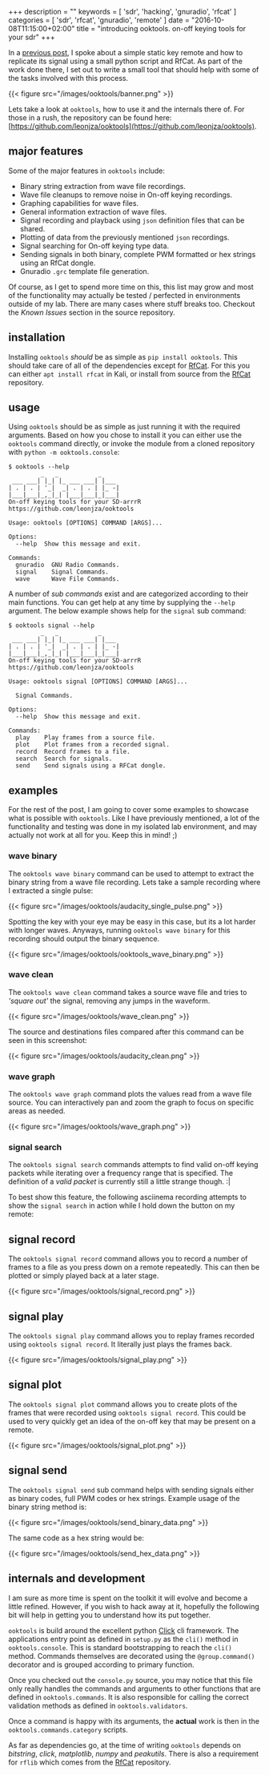 +++
description = ""
keywords = [
'sdr', 'hacking', 'gnuradio', 'rfcat'
]
categories = [
'sdr', 'rfcat', 'gnuradio', 'remote'
]
date = "2016-10-08T11:15:00+02:00"
title = "introducing ooktools. on-off keying tools for your sdr"
+++

In a [previous post](https://leonjza.github.io/blog/2016/10/02/reverse-engineering-static-key-remotes-with-gnuradio-and-rfcat/), I spoke about a simple static key remote and how to replicate its signal using a small python script and RfCat. As part of the work done there, I set out to write a small tool that should help with some of the tasks involved with this process.

{{< figure src="/images/ooktools/banner.png" >}}

Lets take a look at `ooktools`, how to use it and the internals there of. For those in a rush, the repository can be found here: [https://github.com/leonjza/ooktools](https://github.com/leonjza/ooktools).
<!--more-->

## major features
Some of the major features in `ooktools` include:

- Binary string extraction from wave file recordings.
- Wave file cleanups to remove noise in On-off keying recordings.
- Graphing capabilities for wave files.
- General information extraction of wave files.
- Signal recording and playback using `json` definition files that can be shared.
- Plotting of data from the previously mentioned `json` recordings.
- Signal searching for On-off keying type data.
- Sending signals in both binary, complete PWM formatted or hex strings using an RfCat dongle.
- Gnuradio `.grc` template file generation.

Of course, as I get to spend more time on this, this list may grow and most of the functionality may actually be tested / perfected in environments outside of my lab. There are many cases where stuff breaks too. Checkout the *Known Issues* section in the source repository.

## installation
Installing `ooktools` *should* be as simple as `pip install ooktools`. This should take care of all of the dependencies except for [RfCat](https://bitbucket.org/atlas0fd00m/rfcat). For this you can either `apt install rfcat` in Kali, or install from source from the [RfCat](https://bitbucket.org/atlas0fd00m/rfcat) repository.

## usage
Using `ooktools` should be as simple as just running it with the required arguments. Based on how you chose to install it you can either use the `ooktools` command directly, or invoke the module from a cloned repository with `python -m ooktools.console`:

```
$ ooktools --help
         _   _           _
 ___ ___| |_| |_ ___ ___| |___
| . | . | '_|  _| . | . | |_ -|
|___|___|_,_|_| |___|___|_|___|
On-off keying tools for your SD-arrrR
https://github.com/leonjza/ooktools

Usage: ooktools [OPTIONS] COMMAND [ARGS]...

Options:
  --help  Show this message and exit.

Commands:
  gnuradio  GNU Radio Commands.
  signal    Signal Commands.
  wave      Wave File Commands.
```

A number of *sub commands* exist and are categorized according to their main functions. You can get help at any time by supplying the `--help` argument. The below example shows help for the `signal` sub command:

```
$ ooktools signal --help
         _   _           _
 ___ ___| |_| |_ ___ ___| |___
| . | . | '_|  _| . | . | |_ -|
|___|___|_,_|_| |___|___|_|___|
On-off keying tools for your SD-arrrR
https://github.com/leonjza/ooktools

Usage: ooktools signal [OPTIONS] COMMAND [ARGS]...

  Signal Commands.

Options:
  --help  Show this message and exit.

Commands:
  play    Play frames from a source file.
  plot    Plot frames from a recorded signal.
  record  Record frames to a file.
  search  Search for signals.
  send    Send signals using a RFCat dongle.
```

## examples
For the rest of the post, I am going to cover some examples to showcase what is possible with `ooktools`. Like I have previously mentioned, a lot of the functionality and testing was done in my isolated lab environment, and may actually not work at all for you. Keep this in mind! ;)

### wave binary
The `ooktools wave binary` command can be used to attempt to extract the binary string from a wave file recording. Lets take a sample recording where I extracted a single pulse:

{{< figure src="/images/ooktools/audacity_single_pulse.png" >}}

Spotting the key with your eye may be easy in this case, but its a lot harder with longer waves. Anyways, running `ooktools wave binary` for this recording should output the binary sequence.

{{< figure src="/images/ooktools/ooktools_wave_binary.png" >}}

### wave clean
The `ooktools wave clean` command takes a source wave file and tries to *'square out'* the signal, removing any jumps in the waveform.

{{< figure src="/images/ooktools/wave_clean.png" >}}

The source and destinations files compared after this command can be seen in this screenshot:


{{< figure src="/images/ooktools/audacity_clean.png" >}}

### wave graph
The `ooktools wave graph` command plots the values read from a wave file source. You can interactively pan and zoom the graph to focus on specific areas as needed.

{{< figure src="/images/ooktools/wave_graph.png" >}}

### signal search
The `ooktools signal search` commands attempts to find valid on-off keying packets while iterating over a frequency range that is specified. The definition of a *valid packet* is currently still a little strange though. :|

To best show this feature, the following asciinema recording attempts to show the `signal search` in action while I hold down the button on my remote:

<script type="text/javascript" src="https://asciinema.org/a/88503.js" id="asciicast-88503" async></script>

## signal record
The `ooktools signal record` command allows you to record a number of frames to a file as you press down on a remote repeatedly. This can then be plotted or simply played back at a later stage.

{{< figure src="/images/ooktools/signal_record.png" >}}

## signal play
The `ooktools signal play` command allows you to replay frames recorded using `ooktools signal record`. It literally just plays the frames back.

{{< figure src="/images/ooktools/signal_play.png" >}}

## signal plot
The `ooktools signal plot` command allows you to create plots of the frames that were recorded using `ooktools signal record`. This could be used to very quickly get an idea of the on-off key that may be present on a remote.

{{< figure src="/images/ooktools/signal_plot.png" >}}

## signal send
The `ooktools signal send` sub command helps with sending signals either as binary codes, full PWM codes or hex strings. Example usage of the binary string method is:

{{< figure src="/images/ooktools/send_binary_data.png" >}}

The same code as a hex string would be:

{{< figure src="/images/ooktools/send_hex_data.png" >}}


## internals and development
I am sure as more time is spent on the toolkit it will evolve and become a little refined. However, if you wish to hack away at it, hopefully the following bit will help in getting you to understand how its put together.

`ooktools` is build around the excellent python [Click](http://click.pocoo.org/6/) cli framework. The applications entry point as defined in `setup.py` as the `cli()` method in `ooktools.console`. This is standard bootstrapping to reach the `cli()` method. Commands themselves are decorated using the `@group.command()` decorator and is grouped according to primary function.

Once you checked out the `console.py` source, you may notice that this file only really handles the commands and arguments to other functions that are defined in `ooktools.commands`. It is also responsible for calling the correct validation methods as defined in `ooktools.validators`.

Once a command is happy with its arguments, the **actual** work is then in the `ooktools.commands.category` scripts.

As far as dependencies go, at the time of writing `ooktools` depends on *bitstring*, *click*, *matplotlib*, *numpy* and *peakutils*. There is also a requirement for `rflib` which comes from the [RfCat](https://bitbucket.org/atlas0fd00m/rfcat) repository.
